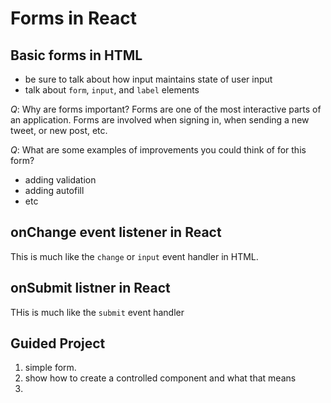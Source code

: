 # Forms in React

## Basic forms in HTML
- be sure to talk about how input maintains state of user input
- talk about `form`, `input`, and `label` elements

_Q_: Why are forms important? Forms are one of the most interactive parts of an application. Forms are involved when signing in, when sending a new tweet, or new post, etc.

_Q_: What are some examples of improvements you could think of for this form?

- adding validation
- adding autofill
- etc

## onChange event listener in React
This is much like the `change` or `input` event handler in HTML.


## onSubmit listner in React
THis is much like the `submit` event handler


## Guided Project

1. simple form.
2. show how to create a controlled component and what that means
3. 
